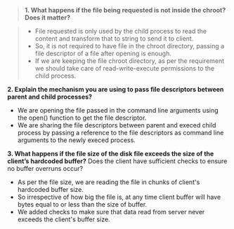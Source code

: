 >**1. What happens if the file being requested is not inside the chroot? Does it matter?**
     
>- File requested is only used by the child process to read the content and transform that to string to send it to client. 
>- So, it is not required to have file in the chroot directory, passing a file descriptor of a file after opening is enough. 
>- If we are keeping the file chroot directory, as per the requirement we should take care of read-write-execute permissions to the child process.
 
**2. Explain the mechanism you are using to pass file descriptors between parent and child processes?**

- We are opening the file passed in the command line arguments using the open() function to get the file descriptor. 
- We are sharing the file descriptors between parent and execed child process by passing a reference to the file descriptors as 
  command line arguments to the newly execed process.

**3. What happens if the file size of the disk file exceeds the size of the client’s hardcoded buffer?** 
Does the client have sufficient checks to ensure no buffer overruns occur?

- As per the file size, we are reading the file in chunks of client's hardcoded buffer size. 
- So irrespective of how big the file is, at any time client buffer will have bytes equal to or less than the size of buffer.
- We added checks to make sure that data read from server never exceeds the client's buffer size.
